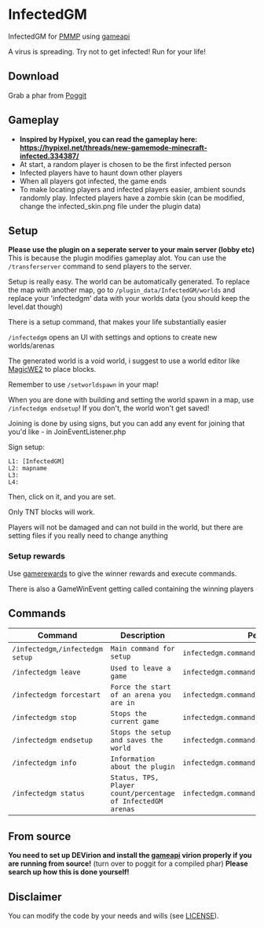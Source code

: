 # InfectedGM
InfectedGM for [PMMP](https://github.com/pmmp/PocketMine-MP) using [gameapi](https://github.com/thebigsmileXD/gameapi)

A virus is spreading. Try not to get infected! Run for your life!
## Download
Grab a phar from [Poggit](https://poggit.pmmp.io/ci/thebigsmileXD/InfectedGM)
## Gameplay
- **Inspired by Hypixel, you can read the gameplay here: https://hypixel.net/threads/new-gamemode-minecraft-infected.334387/**
- At start, a random player is chosen to be the first infected person
- Infected players have to haunt down other players
- When all players got infected, the game ends
- To make locating players and infected players easier, ambient sounds randomly play.
Infected players have a zombie skin (can be modified, change the infected_skin.png file under the plugin data)
## Setup
**Please use the plugin on a seperate server to your main server (lobby etc)** This is because the plugin modifies gameplay alot. You can use the `/transferserver` command to send players to the server.

Setup is really easy. The world can be automatically generated. To replace the map with another map, go to `/plugin_data/InfectedGM/worlds` and replace your 'infectedgm' data with your worlds data (you should keep the level.dat though)

There is a setup command, that makes your life substantially easier

`/infectedgm` opens an UI with settings and options to create new worlds/arenas

The generated world is a void world, i suggest to use a world editor like [MagicWE2](https://github.com/thebigsmileXD/MagicWE2) to place blocks.

Remember to use `/setworldspawn` in your map!

When you are done with building and setting the world spawn in a map, use `/infectedgm endsetup`! If you don't, the world won't get saved!

Joining is done by using signs, but you can add any event for joining that you'd like - in JoinEventListener.php

Sign setup:
```
L1: [InfectedGM]
L2: mapname
L3: 
L4: 
```
Then, click on it, and you are set.

Only TNT blocks will work.

Players will not be damaged and can not build in the world, but there are setting files if you really need to change anything
### Setup rewards
Use [gamerewards](https://github.com/thebigsmileXD/gamerewards) to give the winner rewards and execute commands.

There is also a GameWinEvent getting called containing the winning players
## Commands
| Command | Description | Permission |
| --- | --- | --- |
| `/infectedgm`,`/infectedgm setup` | `Main command for setup` | `infectedgm.command`,`infectedgm.command.setup`, |
| `/infectedgm leave` | `Used to leave a game` | `infectedgm.command.leave` |
| `/infectedgm forcestart` | `Force the start of an arena you are in` | `infectedgm.command.forcestart` |
| `/infectedgm stop` | `Stops the current game` | `infectedgm.command.stop` |
| `/infectedgm endsetup` | `Stops the setup and saves the world` | `infectedgm.command.endsetup` |
| `/infectedgm info` | `Information about the plugin` | `infectedgm.command.information` |
| `/infectedgm status` | `Status, TPS, Player count/percentage of InfectedGM arenas` | `infectedgm.command.status` |
## From source
**You need to set up DEVirion and install the [gameapi](https://github.com/thebigsmileXD/gameapi) virion properly if you are running from source!**
(turn over to poggit for a compiled phar)
**Please search up how this is done yourself!**

## Disclaimer
You can modify the code by your needs and wills (see [LICENSE](https://github.com/thebigsmileXD/InfectedGM/blob/master/LICENSE)).
